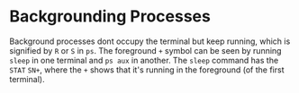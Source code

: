 # Backgrounding Processes

Background processes dont occupy the terminal but keep running, which is signified by `R` or `S` in `ps`. The foreground `+` symbol can be seen by running `sleep` in one terminal and `ps aux` in another. The `sleep` command has the `STAT` `SN+`, where the `+` shows that it's running in the foreground (of the first terminal).
